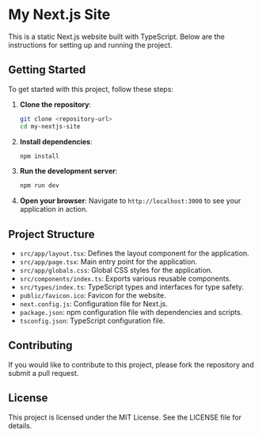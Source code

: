 # My Next.js Site

This is a static Next.js website built with TypeScript. Below are the instructions for setting up and running the project.

## Getting Started

To get started with this project, follow these steps:

1. **Clone the repository**:
   ```bash
   git clone <repository-url>
   cd my-nextjs-site
   ```

2. **Install dependencies**:
   ```bash
   npm install
   ```

3. **Run the development server**:
   ```bash
   npm run dev
   ```

4. **Open your browser**:
   Navigate to `http://localhost:3000` to see your application in action.

## Project Structure

- `src/app/layout.tsx`: Defines the layout component for the application.
- `src/app/page.tsx`: Main entry point for the application.
- `src/app/globals.css`: Global CSS styles for the application.
- `src/components/index.ts`: Exports various reusable components.
- `src/types/index.ts`: TypeScript types and interfaces for type safety.
- `public/favicon.ico`: Favicon for the website.
- `next.config.js`: Configuration file for Next.js.
- `package.json`: npm configuration file with dependencies and scripts.
- `tsconfig.json`: TypeScript configuration file.

## Contributing

If you would like to contribute to this project, please fork the repository and submit a pull request.

## License

This project is licensed under the MIT License. See the LICENSE file for details.